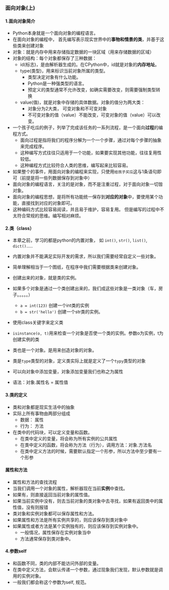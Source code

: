 ### 面向对象(上)
#### 1.面向对象简介
  - Python本身就是一个面向对象的编程语言。
  - 在面向对象的编程中， 首先编写表示现实世界中的**事物和情景的类**，并基于这些类来创建对象
  - 对象：就是内存中用来存储指定数据的一块区域（用来存储数据的区域）
  - 对象的结构：每个对象都保存了三种数据：
    - id(标志)，是由解析器生成的。在CPython中，id就是对象的**内存地址**。
    - type(类型)，用来标识当前对象所属的类型。
      - 类型决定对象有什么功能。
      - Python是一种强类型的语言。
      - 预定义的类型通常不允许改变，如确实需要改变，则需要强制类型转换
    - value(值)，就是对象中存储的具体数据。对象的值分为两大类：
      - 对象分为2大类， 可变对象和不可变对象
      - 不可变对象的值（value）不能改变，可变对象的值（value）可以改变。
  - 一个孩子吃瓜的例子，列举了完成该任务的一系列流程，是一个面向**过程**的编程方式。
    - 面向过程是指将我们的程序分解为一个一个步骤，通过对每个步骤的抽象来完成程序。
    - 这种编写方式往往只适用于一个功能，如果要实现其他功能，往往复用性较低。
    - 这种编程方式比较符合人类的思维，编写起来比较容易。
  - 如果整个的事件，用面向对象的编程来实现，只使用`给孩子买瓜`这与1条语句即可（前提是将一些列数据保存到对象中）
  - 面向对象的编程语言，关注的是对象，而不是注重过程，对于面向对象一切皆对象。
  - 面向对象的编程思想，是将所有功能统一保存到**对应的对象**中，要使用某个功能，直接找到对应的对象即可。
  - 这种编码方式比较容易阅读，并且易于维护，容易复用。 但是编写的过程中不太符合常规的思维。编写相对麻烦。
  
#### 2.类（class）
  - 本章之前，学习的都是python的内置对象， 如 `int()`, `str()`, `list()`, `dict()`.....
  - 内置对象并不能满足实际开发的需求，所以我们需要经常自定义一些对象。
  - 简单理解相当于一个图纸，在程序中我们需要根据类来创建对象。
  - 创建出来的对象，就是类的实例。
  - 如果多个对象是通过一个类创建出来的，我们成这些对象是一类对象（车，房子。。。。。）
    - `a = int(123)` 创建一个int类的实例
    - `b = str('hello')` 创建一个str类的实例。
  - 使用class关键字来定义类
  
  - `isinstance(o, t)`用来检查一个对象是否使一个类的实例。参数o为实例，t为创建实例的类
  
  

  - 类也是一个对象。是用来创造对象的对象。
  - 类是`type`类型的对象，定义类实际上就是定义了一个`typy`类型的对象
  - 可以向对象中添加变量，对象添加变量我们也称之为属性
  - 语法：对象.属性名 = 属性值
#### 3.类的定义 
  - 类和对象都是现实生活中的抽象
  - 实际上所有事物由两部分组成
    - 数据： 属性
    - 行为： 方法 
  - 在类中的代码块，可以定义变量和函数。
    - 在类中定义的变量，将会称为所有实例的公共属性
    - 在类中定义的函数，将会称为方法（行为），调用方法：对象.方法名
    - 在类中定义方法的时候，需要默认指定一个形参，所以方法中至少要有一个形参
  
#### 属性和方法
  - 属性和方法的查找流程
  - 当我们调用一个对象的属性，解析器现在当前**实例**中查找。
  - 如果有，则直接返回当前对象的属性值。
  - 如果当前实例中没有，则去当前对象的类对象中去寻找，如果有返回类中的属性值，没有则报错
  - 类对象和实例对象都可以保存属性和方法。
  - 如果属性和方法是所有实例共享的，则应该保存到类对象中
  - 如果属性或者方法是某个实例独有的，则应该保存到实例对象中。
    - 一般情况，属性保存在实例对象当中
    - 方法通常保存到类对象中。
    
#### 4.参数self
  - 和函数不同，类的内部不能访问外部的变量。
  - 在类中定义方法，会默认传递一个参数，通过现象我们发现，默认参数就是调用的实例对象。
  - 一般我们都会称这个参数为self, 规范。
  
